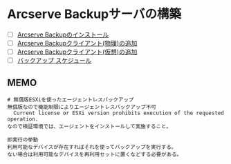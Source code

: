 # Arcserve Backupサーバの構築
- [ ] [Arcserve Backupのインストール](Arcserve_Backup_Install)
- [ ] [Arcserve Backupクライアント(物理)の追加](Arcserve_Backup_Client_Physical_Add)
- [ ] [Arcserve Backupクライアント(仮想)の追加](Arcserve_Backup_Client_Virtual_Add)
- [ ] [バックアップ スケジュール](Arcserve_Backup_Schedule)

## MEMO
```
# 無償版ESXiを使ったエージェントレスバックアップ
無償版なので機能制限によりエージェントレスバックアップ不可
  Current license or ESXi version prohibits execution of the requested operation.
なので検証環境では、エージェントをインストールして実施すること。
```
```
即実行の挙動
利用可能なデバイスが存在すればそれを使ってバックアップを実行する。
ない場合は利用可能なデバイスを再利用セットに置くなどする必要がある。
```
